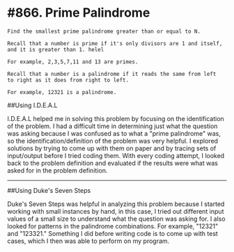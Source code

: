 #866. Prime Palindrome
======

```
Find the smallest prime palindrome greater than or equal to N.

Recall that a number is prime if it's only divisors are 1 and itself,
and it is greater than 1. helel

For example, 2,3,5,7,11 and 13 are primes.

Recall that a number is a palindrome if it reads the same from left
to right as it does from right to left.

For example, 12321 is a palindrome.
```

##Using I.D.E.A.L

I.D.E.A.L helped me in solving this problem by focusing on the identification
of the problem. I had a difficult time in determining just what the question
was asking because I was confused as to what a "prime palindrome" was, so
the identification/definition of the problem was very helpful. I explored
solutions by trying to come up with them on paper and by tracing sets of
input/output before I tried coding them. With every coding attempt, I looked
back to the problem definition and evaluated if the results were what was asked
for in the problem definition.


***

##Using Duke's Seven Steps

Duke's Seven Steps was helpful in analyzing this problem because I started working
with small instances by hand, in this case, I tried out different input values
of a small size to understand what the question was asking for. I also looked for
patterns in the palindrome combinations. For example, "12321" and "123321." Something
I did before writing code is to come up with test cases, which I then was able to
perform on my program.

